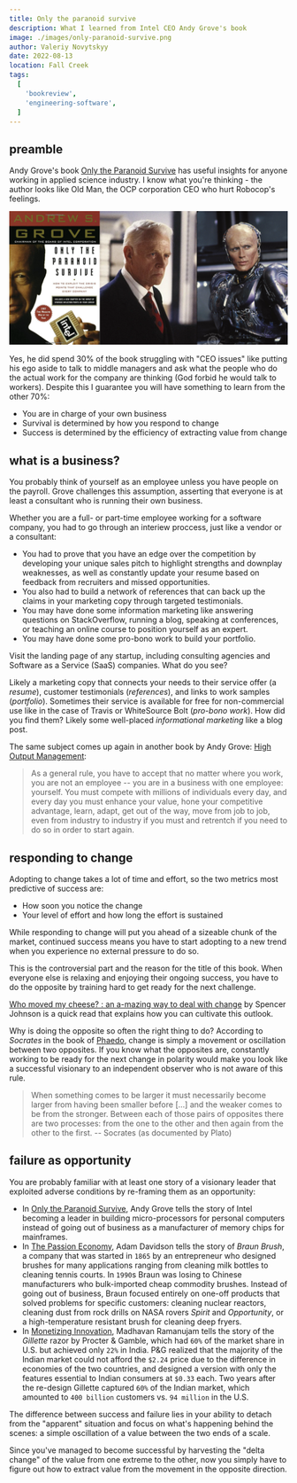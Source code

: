 ```yaml
---
title: Only the paranoid survive
description: What I learned from Intel CEO Andy Grove's book
image: ./images/only-paranoid-survive.png
author: Valeriy Novytskyy
date: 2022-08-13
location: Fall Creek
tags:
  [
    'bookreview',
    'engineering-software',
  ]
---
```


## preamble

Andy Grove's book [Only the Paranoid Survive](https://www.amazon.com/Only-Paranoid-Survive-Exploit-Challenge-ebook/dp/B0036S4B2G) has useful insights for anyone working in applied science industry. I know what you're thinking - the author looks like Old Man, the OCP corporation CEO who hurt Robocop's feelings.

![ocp](./images/only-paranoid-survive-oldman.png)

Yes, he did spend 30% of the book struggling with "CEO issues" like putting his ego aside to talk to middle managers and ask what the people who do the actual work for the company are thinking (God forbid he would talk to workers). Despite this I guarantee you will have something to learn from the other 70%:

* You are in charge of your own business
* Survival is determined by how you respond to change
* Success is determined by the efficiency of extracting value from change

## what is a business?

You probably think of yourself as an employee unless you have people on the payroll. Grove challenges this assumption, asserting that everyone is at least a consultant who is running their own business.

Whether you are a full- or part-time employee working for a software company, you had to go through an interiew proccess, just like a vendor or a consultant:
- You had to prove that you have an edge over the competition by developing your unique sales pitch to highlight strengths and downplay weaknesses, as well as constantly update your resume based on feedback from recruiters and missed opportunities.
- You also had to build a network of references that can back up the claims in your marketing copy through targeted testimonials.
- You may have done some information marketing like answering questions on StackOverflow, running a blog, speaking at conferences, or teaching an online course to position yourself as an expert.
- You may have done some pro-bono work to build your portfolio.

Visit the landing page of any startup, including consulting agencies and Software as a Service (SaaS) companies. What do you see?

Likely a marketing copy that connects your needs to their service offer (a *resume*), customer testimonials (*references*), and links to work samples (*portfolio*). Sometimes their service is available for free for non-commercial use like in the case of Travis or WhiteSource Bolt (*pro-bono work*). How did you find them? Likely some well-placed *informational marketing* like a blog post.

The same subject comes up again in another book by Andy Grove: [High Output Management](https://www.amazon.com/High-Output-Management-Andrew-Grove-ebook/dp/B015VACHOK):

> As a general rule, you have to accept that no matter where you work, you are not an employee -- you are in a business with one employee: yourself. You must compete with millions of individuals every day, and every day you must enhance your value, hone your competitive advantage, learn, adapt, get out of the way, move from job to job, even from industry to industry if you must and retrentch if you need to do so in order to start again.

## responding to change

Adopting to change takes a lot of time and effort, so the two metrics most predictive of success are:
- How soon you notice the change
- Your level of effort and how long the effort is sustained

While responding to change will put you ahead of a sizeable chunk of the market, continued success means you have to start adopting to a new trend when you experience no external pressure to do so.

This is the controversial part and the reason for the title of this book. When everyone else is relaxing and enjoying their ongoing success, you have to do the opposite by training hard to get ready for the next challenge.

[Who moved my cheese? : an a-mazing way to deal with change](https://www.amazon.com/Who-Moved-My-Cheese-Mazing-ebook/dp/B004CR6AM4) by Spencer Johnson is a quick read that explains how you can cultivate this outlook.

Why is doing the opposite so often the right thing to do? According to *Socrates* in the book of [Phaedo](https://www.amazon.com/Phaedo-Plato-ebook/dp/B07WHTZYN7), change is simply a movement or oscillation between two opposites. If you know what the opposites are, constantly working to be ready for the next change in polarity would make you look like a successful visionary to an independent observer who is not aware of this rule.

> When something comes to be larger it must necessarily become larger from having been smaller before [...] and the weaker comes to be from the stronger. Between each of those pairs of opposites there are two processes: from the one to the other and then again from the other to the first. -- Socrates (as documented by Plato)

## failure as opportunity

You are probably familiar with at least one story of a visionary leader that exploited adverse conditions by re-framing them as an opportunity:

- In [Only the Paranoid Survive](https://www.amazon.com/Only-Paranoid-Survive-Exploit-Challenge-ebook/dp/B0036S4B2G), Andy Grove tells the story of Intel becoming a leader in building micro-processors for personal computers instead of going out of business as a manufacturer of memory chips for mainframes.
- In [The Passion Economy](https://www.amazon.com/Passion-Economy-Thriving-Twenty-First-Century-ebook/dp/B07QDK4MM7), Adam Davidson tells the story of *Braun Brush*, a company that was started in `1865` by an entrepreneur who designed brushes for many applications ranging from cleaning milk bottles to cleaning tennis courts. In `1990`s Braun was losing to Chinese manufacturers who bulk-imported cheap commodity brushes. Instead of going out of business, Braun focused entirely on one-off products that solved problems for specific customers: cleaning nuclear reactors, cleaning dust from rock drills on NASA rovers *Spirit* and *Opportunity*, or a high-temperature resistant brush for cleaning deep fryers.
- In [Monetizing Innovation](https://www.amazon.com/Monetizing-Innovation-Companies-Design-Product-ebook/dp/B01F4DYY1I), Madhavan Ramanujam tells the story of the *Gillette* razor by Procter & Gamble, which had `60%` of the market share in U.S. but achieved only `22%` in India. P&G realized that the majority of the Indian market could not afford the `$2.24` price due to the difference in economies of the two countries, and designed a version with only the features essential to Indian consumers at `$0.33` each. Two years after the re-design Gillette captured `60%` of the Indian market, which amounted to `400 billion` customers vs. `94 million` in the U.S.

The difference between success and failure lies in your ability to detach from the "apparent" situation and focus on what's happening behind the scenes: a simple oscillation of a value between the two ends of a scale.

Since you've managed to become successful by harvesting the "delta change" of the value from one extreme to the other, now you simply have to figure out how to extract value from the movement in the opposite direction.